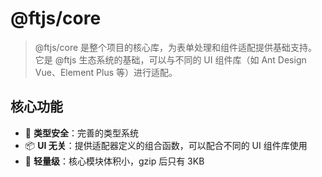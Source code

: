 # @ftjs/core

> @ftjs/core 是整个项目的核心库，为表单处理和组件适配提供基础支持。它是 @ftjs 生态系统的基础，可以与不同的 UI 组件库（如 Ant Design Vue、Element Plus 等）进行适配。

## 核心功能

- 💪 **类型安全**：完善的类型系统
- 📦 **UI 无关**：提供适配器定义的组合函数，可以配合不同的 UI 组件库使用
- 🚀 **轻量级**：核心模块体积小，gzip 后只有 3KB
